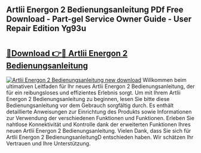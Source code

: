 ## Artlii Energon 2 Bedienungsanleitung PDf Free Download - Part-gel Service Owner Guide - User Repair Edition Yg93u

# <h2><a href="http://df1no3i.blite.top/?on=Artlii+Energon+2+Bedienungsanleitung">🔗Download 👉🔴 Artlii Energon 2 Bedienungsanleitung</a></h2>

[![Artlii Energon 2 Bedienungsanleitung new download](https://i.imgur.com/lujVjoI.png)](http://df1no3i.blite.top/?on=Artlii+Energon+2+Bedienungsanleitung)
Willkommen beim ultimativen Leitfaden für Ihr neues Artlii Energon 2 Bedienungsanleitung, der für ein reibungsloses und effizientes Erlebnis sorgt. Um mit Ihrem Artlii Energon 2 Bedienungsanleitung zu beginnen, lesen Sie bitte diese Bedienungsanleitung vor dem Gebrauch sorgfältig durch. Es enthält detaillierte Anweisungen zur Einrichtung des Produkts sowie Informationen zur Verwendung der verschiedenen Funktionen und Funktionen. Erleben Sie nahtlose Konnektivität und Kontrolle dank der erweiterten Funktionen Ihres neuen Artlii Energon 2 Bedienungsanleitung. Vielen Dank, dass Sie sich für Artlii Energon 2 BedienungsanleitungD entschieden haben. Wir schätzen Ihr Vertrauen und Ihre Unterstützung.
